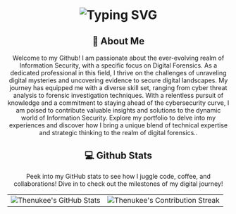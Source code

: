 
<div align="center">
    <h1>
        <img src="https://readme-typing-svg.herokuapp.com?font=Jetbrains+mono&size=40&duration=3000&color=33FF33&center=true&vCenter=true&width=435&lines=Hey..+I'm+Lean_Beef_Patty;This+is..;..my+Github..;" alt="Typing SVG"/>
    </h1>
</div>

<div align="center">



<div align="center">
    <h2>🚀 About Me</h2>
    <p>Welcome to my Github! I am passionate about the ever-evolving realm of Information Security, with a specific focus on Digital Forensics. As a dedicated professional in this field, I thrive on the challenges of unraveling digital mysteries and uncovering evidence to secure digital landscapes. My journey has equipped me with a diverse skill set, ranging from cyber threat analysis to forensic investigation techniques. With a relentless pursuit of knowledge and a commitment to staying ahead of the cybersecurity curve, I am poised to contribute valuable insights and solutions to the dynamic world of Information Security. Explore my portfolio to delve into my experiences and discover how I bring a unique blend of technical expertise and strategic thinking to the realm of digital forensics..</p>
</div>



<div align="center">
<h2 align="center" class="section-heading"> 💻 Github Stats</h2>
<p>Peek into my GitHub stats to see how I juggle code, coffee, and collaborations! Dive in to check out the milestones of my digital journey!</p>
 <table align="center" width="100%" height="100%" >
    <tr>
       <td><img style="border: none;" src="https://github-profile-summary-cards.vercel.app/api/cards/profile-details?username=Thenukee&theme=github_dark" alt="Thenukee's GitHub Stats"/></td>   
       <td><img style="border: none;" src="https://github-readme-streak-stats.herokuapp.com/?user=Thenukee&theme=merko" alt="Thenukee's Contribution Streak"/></td>
    </tr>
 </table>
  <table align="center" width="100%" height="100%" >
    <tr>
        <td><img style="border: none;" src="https://github-profile-summary-cards.vercel.app/api/cards/stats?username=Thenukee&theme=github_dark" alt="Thenukee's GitHub Stats"/></td>
        <td><img style="border: none;" src="https://github-profile-summary-cards.vercel.app/api/cards/productive-time?username=Thenukee&theme=github_dark&utcOffset=10" alt="Thenukee's GitHub Stats"/>
        <td><img style="border: none;" src="https://github-profile-summary-cards.vercel.app/api/cards/repos-per-language?username=Thenukee&theme=github_dark" alt="Thenukee's GitHub Stats"/></td>
        <td><img style="border: none;" src="https://github-profile-summary-cards.vercel.app/api/cards/most-commit-language?username=Thenukee&theme=github_dark" alt="Thenukee's GitHub Stats"/></td>
    </tr>
 </table>
</div>



<!--
**Thenukee/Thenukee** is a ✨ _special_ ✨ repository because its `README.md` (this file) appears on your GitHub profile.

Here are some ideas to get you started:

- 🔭 I’m currently working on ...
- 🌱 I’m currently learning ...
- 👯 I’m looking to collaborate on ...
- 🤔 I’m looking for help with ...
- 💬 Ask me about ...
- 📫 How to reach me: ...
- 😄 Pronouns: ...
- ⚡ Fun fact: ...
-->



![snake gif](https://github.com/Thenukee/Thenukee/blob/output/github-contribution-grid-snake.gif)


